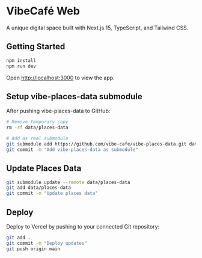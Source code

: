 # VibeCafé Web

A unique digital space built with Next.js 15, TypeScript, and Tailwind CSS.

## Getting Started

```bash
npm install
npm run dev
```

Open [http://localhost:3000](http://localhost:3000) to view the app.

## Setup vibe-places-data submodule

After pushing vibe-places-data to GitHub:

```bash
# Remove temporary copy
rm -rf data/places-data

# Add as real submodule
git submodule add https://github.com/vibe-cafe/vibe-places-data.git data/places-data
git commit -m "Add vibe-places-data as submodule"
```

## Update Places Data

```bash
git submodule update --remote data/places-data
git add data/places-data
git commit -m "Update places data"
```

## Deploy

Deploy to Vercel by pushing to your connected Git repository:

```bash
git add .
git commit -m "Deploy updates"
git push origin main
```
